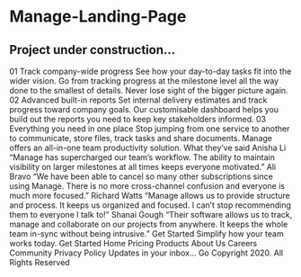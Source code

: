 # Manage-Landing-Page

## Project under construction...

01 Track company-wide progress See how your day-to-day tasks fit into the wider vision. Go from tracking progress at the milestone level all the way done to the smallest of details. Never lose sight of the bigger picture again. 02 Advanced built-in reports Set internal delivery estimates and track progress toward company goals. Our customisable dashboard helps you build out the reports you need to keep key stakeholders informed. 03 Everything you need in one place Stop jumping from one service to another to communicate, store files, track tasks and share documents. Manage offers an all-in-one team productivity solution. What they’ve said Anisha Li “Manage has supercharged our team’s workflow. The ability to maintain visibility on larger milestones at all times keeps everyone motivated.” Ali Bravo “We have been able to cancel so many other subscriptions since using Manage. There is no more cross-channel confusion and everyone is much more focused.” Richard Watts “Manage allows us to provide structure and process. It keeps us organized and focused. I can’t stop recommending them to everyone I talk to!” Shanai Gough “Their software allows us to track, manage and collaborate on our projects from anywhere. It keeps the whole team in-sync without being intrusive.” Get Started Simplify how your team works today. Get Started Home Pricing Products About Us Careers Community Privacy Policy Updates in your inbox… Go Copyright 2020. All Rights Reserved
